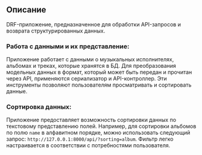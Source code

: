 ## Описание
DRF-приложение, предназначенное для обработки API-запросов и возврата структурированных данных.

### Работа с данными и их представление: 
Приложение работает с данными о музыкальных исполнителях, альбомах и треках, которые хранятся в БД. 
Для преобразования модельных данных в формат, который может быть передан и прочитан через API, 
применяются сериализатор и API-контроллер. Эти инструменты позволяют пользователям просматривать и сортировать данные.

### Сортировка данных: 
Приложение предоставляет возможность сортировки данных по текстовому представлению полей. 
Например, для сортировки альбомов по полю `name` в алфавитном порядке, можно использовать следующий запрос: `http://127.0.0.1:8000/api/?sorting=album`.
Фильтр легко настраивается в соответствии с потребностями пользователя.